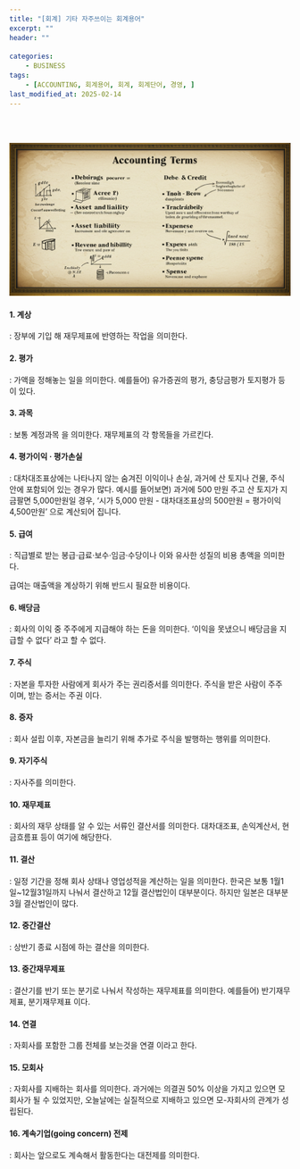 ```yaml
---
title: "[회계] 기타 자주쓰이는 회계용어"
excerpt: ""
header: ""

categories:
    - BUSINESS
tags:
    - [ACCOUNTING, 회계용어, 회계, 회계단어, 경영, ]
last_modified_at: 2025-02-14
---
```

<br><br>

![0](/upload/2025-02-14-기타_자주쓰이는_회계용어.md/0.png)



#### 1. 계상


: 장부에 기입 해 재무제표에 반영하는 작업을 의미한다.



#### 2. 평가


: 가액을 정해놓는 일을 의미한다. 예를들어) 유가증권의 평가, 충당금평가 토지평가 등이 있다.



#### 3. 과목


: 보통 계정과목 을 의미한다. 재무제표의 각 항목들을 가르킨다.



#### 4. 평가이익 · 평가손실


: 대차대조표상에는 나타나지 않는 숨겨진 이익이나 손실, 과거에 산 토지나 건물, 주식 안에 포함되어 있는 경우가 많다. 예시를 들어보면) 과거에 500 만원 주고 산 토지가 지금팔면 5,000만원일 경우, ‘시가 5,000 만원 - 대차대조표상의 500만원 = 평가이익 4,500만원’ 으로 계산되어 집니다.



#### 5. 급여


: 직급별로 받는 봉급·급료·보수·임금·수당이나 이와 유사한 성질의 비용 총액을 의미한다.


급여는 매출액을 계상하기 위해 반드시 필요한 비용이다.



#### 6. 배당금


: 회사의 이익 중 주주에게 지급해야 하는 돈을 의미한다. ‘이익을 못냈으니 배당금을 지급할 수 없다’ 라고 할 수 없다.



#### 7. 주식


: 자본을 투자한 사람에게 회사가 주는 권리증서를 의미한다. 주식을 받은 사람이 주주 이며, 받는 증서는 주권 이다.



#### 8. 증자


: 회사 설립 이후, 자본금을 늘리기 위해 추가로 주식을 발행하는 행위를 의미한다.



#### 9. 자기주식


: 자사주를 의미한다. 



#### 10. 재무제표


: 회사의 재무 상태를 알 수 있는 서류인 결산서를 의미한다. 대차대조표, 손익계산서, 현금흐름표 등이 여기에 해당한다.



#### 11. 결산


: 일정 기간을 정해 회사 상태나 영업성적을 계산하는 일을 의미한다. 한국은 보통 1월1일~12월31일까지 나눠서 결산하고 12월 결산법인이 대부분이다. 하지만 일본은 대부분 3월 결산법인이 많다.



#### 12. 중간결산


: 상반기 종료 시점에 하는 결산을 의미한다. 



#### 13. 중간재무제표


: 결산기를 반기 또는 분기로 나눠서 작성하는 재무제표를 의미한다. 예를들어) 반기재무제표, 분기재무제표 이다.



#### 14. 연결


: 자회사를 포함한 그룹 전체를 보는것을 연결 이라고 한다. 



#### 15. 모회사


: 자회사를 지배하는 회사를 의미한다. 과거에는 의결권 50% 이상을 가지고 있으면 모회사가 될 수 있었지만, 오늘날에는 실질적으로 지배하고 있으면 모-자회사의 관계가 성립된다.



#### 16. 계속기업(going concern) 전제


: 회사는 앞으로도 계속해서 활동한다는 대전제를 의미한다. 

